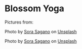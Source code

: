 # Blossom Yoga


Pictures from:

  Photo by <a href="https://unsplash.com/@sorasagano?utm_content=creditCopyText&utm_medium=referral&utm_source=unsplash">Sora Sagano</a> on <a href="https://unsplash.com/photos/pink-lotus-flower-in-bloom-during-daytime-z81fCikflf0?utm_content=creditCopyText&utm_medium=referral&utm_source=unsplash">Unsplash</a>
  
  Photo by <a href="https://unsplash.com/@sorasagano?utm_content=creditCopyText&utm_medium=referral&utm_source=unsplash">Sora Sagano</a> on <a href="https://unsplash.com/photos/pink-lotus-flower-in-bloom-during-daytime-z81fCikflf0?utm_content=creditCopyText&utm_medium=referral&utm_source=unsplash">Unsplash</a>
  


